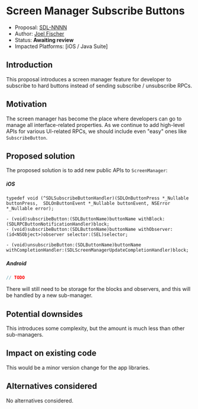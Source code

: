 # Screen Manager Subscribe Buttons

* Proposal: [SDL-NNNN](NNNN-screen-manager-subscribe-buttons.md)
* Author: [Joel Fischer](https://github.com/joeljfischer)
* Status: **Awaiting review**
* Impacted Platforms: [iOS / Java Suite]

## Introduction
This proposal introduces a screen manager feature for developer to subscribe to hard buttons instead of sending subscribe / unsubscribe RPCs.

## Motivation
The screen manager has become the place where developers can go to manage all interface-related properties. As we continue to add high-level APIs for various UI-related RPCs, we should include even "easy" ones like `SubscribeButton`.

## Proposed solution
The proposed solution is to add new public APIs to `ScreenManager`:

##### iOS
```objc
typedef void (^SDLSubscribeButtonHandler)(SDLOnButtonPress *_Nullable buttonPress,  SDLOnButtonEvent *_Nullable buttonEvent, NSError *_Nullable error);

- (void)subscribeButton:(SDLButtonName)buttonName withBlock:(SDLRPCButtonNotificationHandler)block;
- (void)subscribeButton:(SDLButtonName)buttonName withObserver:(id<NSObject>)observer selector:(SEL)selector;

- (void)unsubscribeButton:(SDLButtonName)buttonName withCompletionHandler:(SDLScreenManagerUpdateCompletionHandler)block;
```

##### Android
```java
// TODO
```

There will still need to be storage for the blocks and observers, and this will be handled by a new sub-manager.

## Potential downsides
This introduces some complexity, but the amount is much less than other sub-managers.

## Impact on existing code
This would be a minor version change for the app libraries.

## Alternatives considered
No alternatives considered.